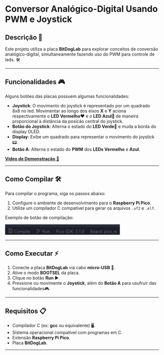 ﻿# Conversor Analógico-Digital Usando PWM e Joystick

## Descrição 📝
Este projeto utiliza a placa **BitDogLab** para explorar conceitos de conversão analógico-digital, simultaneamente fazendo uso do PWM para controle de leds. 🛠️

---

## Funcionalidades 🎮
Alguns botões das placas possuem algumas funcionalidades:

- **Joystick**: O movimento do joystick é representado por um quadrado 8x8 no led. Movimentar ao longo dos eixos **X** e **Y** aciona respectivamente o
**LED Vermelho**❤️ e o **LED Azul**💙 de maneira proporcional à distância da posicão central do joystick.
- **Botão do Joystick**: Alterna o estado do **LED Verde**💚 e muda a borda do display OLED.
- **Display**: Exibe um quadrado para representar o movimento do joystick 📟.
- **Botão A**: Alterna o estado do **PWM** dos **LEDs Vermelho** e **Azul**.

[**Vídeo de Demonstração** 🎥](https://youtube.com/shorts/w3HyJ3UWnhE?feature=share)

---

## Como Compilar 🛠️
Para compilar o programa, siga os passos abaixo:

1. Configure o ambiente de desenvolvimento para o **Raspberry Pi Pico**.
2. Utilize um compilador C compatível para gerar os arquivos `.uf2` e `.elf`.

Exemplo de botão de compilação:

![Botão Compilador](fotos_readme/compilador.png)

---

## Como Executar ⚡

1. Conecte a placa **BitDogLab** via cabo **micro-USB** 🔌.
2. Ative o modo **BOOTSEL** da placa.
3. Clique no botão **Run** ▶️.
4. Pressione ou movimente o **Joystick**, além do **Botão A** para usufruir das funcionalidades🎮.

---

## Requisitos 📋

- Compilador C (ex: **gcc** ou equivalente) 🖥️.
- Sistema operacional compatível com programas em C.
- Extensão **Raspberry Pi Pico**.
- Placa **BitDogLab**.

---
